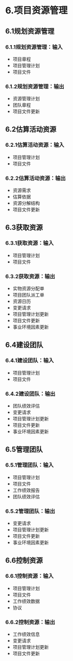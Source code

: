 # 6.项目资源管理

## 6.1规划资源管理

### 6.1.1规划资源管理：输入

- 项目章程
- 项目管理计划
- 项目文件

### 6.1.2规划资源管理：输出

- 资源管理计划
- 团队章程
- 项目文件更新

## 6.2估算活动资源

### 6.2.1估算活动资源：输入

- 项目管理计划
- 项目文件

### 6.2.2估算活动资源：输出

- 资源需求
- 估算依据
- 资源分解结构
- 项目文件更新

## 6.3获取资源

### 6.3.1获取资源：输入

- 项目管理计划
- 项目文件

### 6.3.2获取资源：输出

- 实物资源分配单
- 项目团队派工单
- 资源日历
- 变更请求
- 项目管理计划更新
- 项目文件更新
- 事业环境因素更新

## 6.4建设团队

### 6.4.1建设团队：输入

- 项目管理计划
- 项目文件

### 6.4.2建设团队：输出

- 团队绩效评估
- 变更请求
- 项目管理计划更新
- 项目文件更新
- 事业环境因素更新

## 6.5管理团队

### 6.5.1管理团队：输入

- 项目管理计划
- 项目文件
- 工作绩效报告
- 团队绩效评估

### 6.5.2管理团队：输出

- 变更请求
- 项目管理计划更新
- 项目文件更新
- 事业环境因素更新

## 6.6控制资源

### 6.6.1控制资源：输入

- 项目管理计划
- 项目文件
- 工作绩效数据
- 协议

### 6.6.2控制资源：输出

- 工作绩效信息
- 变更请求
- 项目管理计划更新
- 项目文件更新  
